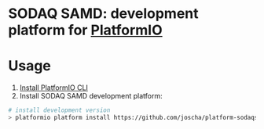 # SODAQ SAMD: development platform for [PlatformIO](http://platformio.org)

# Usage

1. [Install PlatformIO CLI](http://docs.platformio.org/en/stable/installation.html)
2. Install SODAQ SAMD development platform:
```bash
# install development version
> platformio platform install https://github.com/joscha/platform-sodaqsamd.git
```
